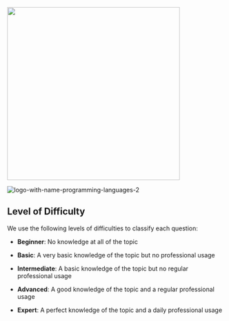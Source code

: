 
<img src="https://user-images.githubusercontent.com/114015/102800439-dfd43280-4381-11eb-8904-5a4af1075da1.png" width="400px">

![logo-with-name-programming-languages-2](https://user-images.githubusercontent.com/114015/102801273-fdee6280-4382-11eb-984d-48113d090041.png)


## Level of Difficulty

We use the following levels of difficulties to classify each question:

 - **Beginner**: No knowledge at all of the topic

 - **Basic**: A very basic knowledge of the topic but no professional usage

 - **Intermediate**: A basic knowledge of the topic but no regular professional usage

 - **Advanced**: A good knowledge of the topic and a regular professional usage

 - **Expert**: A perfect knowledge of the topic and a daily professional usage

